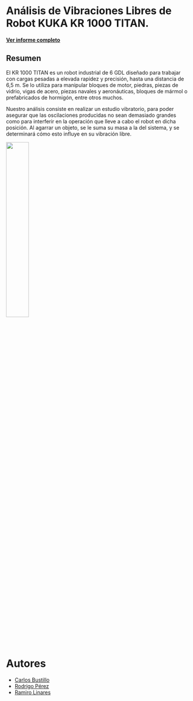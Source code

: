 # Análisis de Vibraciones Libres de Robot KUKA KR 1000 TITAN.
#### [Ver informe completo](https://github.com/cabustillo13/Robot_Kuka_1000/blob/main/Documentaci%C3%B3n/main.pdf)

## Resumen
El KR 1000 TITAN es un robot industrial de 6 GDL diseñado para trabajar con cargas pesadas
a elevada rapidez y precisión, hasta una distancia de 6,5 m. Se lo utiliza para manipular bloques de
motor, piedras, piezas de vidrio, vigas de acero, piezas navales y aeronáuticas, bloques de mármol o prefabricados
de hormigón, entre otros muchos. 

Nuestro análisis consiste en realizar un estudio vibratorio, para poder asegurar que las oscilaciones producidas no sean demasiado grandes como para interferir
en la operación que lleve a cabo el robot en dicha posición. Al agarrar un objeto, se le suma su masa a la
del sistema, y se determinará cómo esto influye en su vibración libre.

<img src="https://github.com/cabustillo13/Robot_Kuka_1000/blob/main/Documentaci%C3%B3n/robot.jpg" width=35% height=35%>

# Autores
- [Carlos Bustillo](https://github.com/cabustillo13) 
- [Rodrigo Pérez](https://github.com/RodriPerez2110)   
- [Ramiro Linares](https://github.com/25ramy)  
